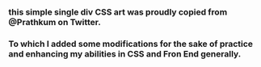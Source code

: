 ### this simple single div CSS art was proudly copied from @Prathkum on Twitter.
### To which I added some modifications for the sake of practice and enhancing my abilities in CSS and Fron End generally.